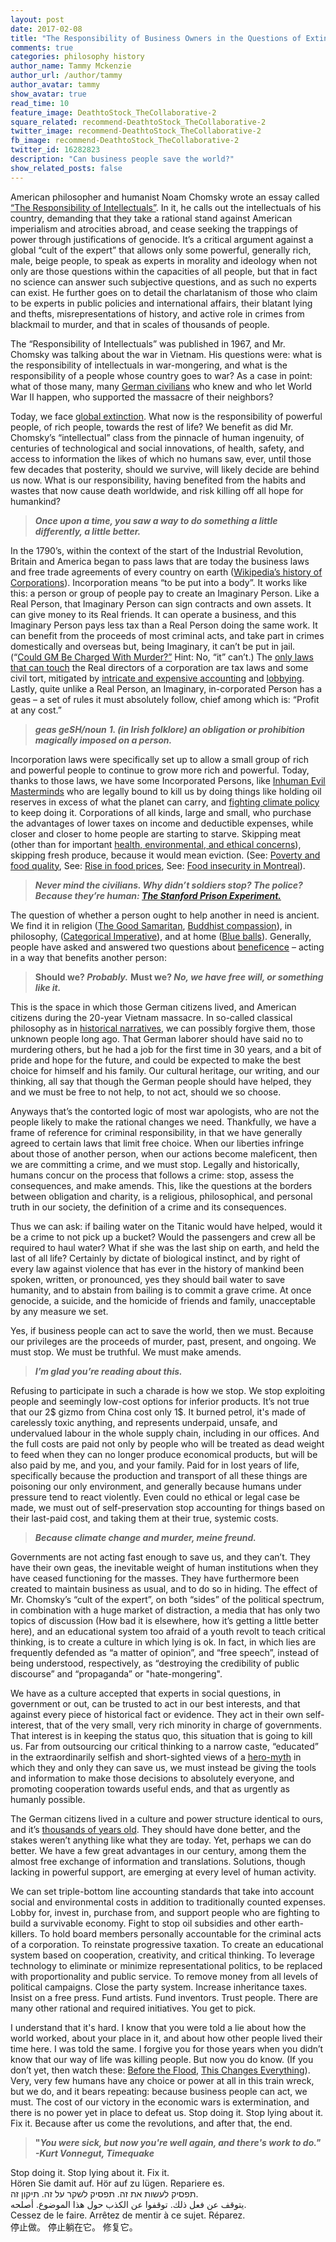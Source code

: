 ```yaml
---
layout: post
date: 2017-02-08
title: "The Responsibility of Business Owners in the Questions of Extinction"
comments: true
categories: philosophy history
author_name: Tammy Mckenzie
author_url: /author/tammy
author_avatar: tammy
show_avatar: true
read_time: 10
feature_image: DeathtoStock_TheCollaborative-2
square_related: recommend-DeathtoStock_TheCollaborative-2
twitter_image: recommend-DeathtoStock_TheCollaborative-2
fb_image: recommend-DeathtoStock_TheCollaborative-2
twitter_id: 16282823
description: "Can business people save the world?"
show_related_posts: false
---
```


American philosopher and humanist Noam Chomsky wrote an essay called [“The
Responsibility of Intellectuals”](https://chomsky.info/19670223/). In it, he
calls out the intellectuals of his country, demanding that they take a rational
stand against American imperialism and atrocities abroad, and cease seeking the
trappings of power through justifications of genocide. It’s a critical argument
against a global “cult of the expert” that allows only some powerful, generally
rich, male, beige people, to speak as experts in morality and ideology when not
only are those questions within the capacities of all people, but that in fact
no science can answer such subjective questions, and as such no experts can
exist. He further goes on to detail the charlatanism of those who claim to be
experts in public policies and international affairs, their blatant lying and
thefts, misrepresentations of history, and active role in crimes from blackmail
to murder, and that in scales of thousands of people.

The “Responsibility of Intellectuals” was published in 1967, and Mr. Chomsky was
talking about the war in Vietnam. His questions were: what is the responsibility
of intellectuals in war-mongering, and what is the responsibility of a people
whose country goes to war? As a case in point: what of those many, many [German
civilians](https://www.theguardian.com/uk/2001/feb/17/johnezard) who knew and
who let World War II happen, who supported the massacre of their neighbors?

Today, we face [global
extinction](https://www.washingtonpost.com/news/morning-mix/wp/2015/06/22/the-earth-is-on-the-brink-of-a-sixth-mass-extinction-scientists-say-and-its-humans-fault/?utm_term=.ee79fdaf268a).
What now is the responsibility of powerful people, of rich people, towards the
rest of life? We benefit as did Mr. Chomsky’s “intellectual” class from the
pinnacle of human ingenuity, of centuries of technological and social
innovations, of health, safety, and access to information the likes of which no
humans saw, ever, until those few decades that posterity, should we survive,
will likely decide are behind us now. What is our responsibility, having
benefited from the habits and wastes that now cause death worldwide, and risk
killing off all hope for humankind?

> **_Once upon a time, you saw a way to do something a little differently, a
little better._**

In the 1790’s, within the context of the start of the Industrial Revolution,
Britain and America began to pass laws that are today the business laws and free
trade agreements of every country on earth ([Wikipedia’s history of
Corporations](https://en.wikipedia.org/wiki/Corporation)). Incorporation means
“to be put into a body”. It works like this: a person or group of people pay to
create an Imaginary Person. Like a Real Person, that Imaginary Person can sign
contracts and own assets. It can give money to its Real friends. It can operate
a business, and this Imaginary Person pays less tax than a Real Person doing the
same work. It can benefit from the proceeds of most criminal acts, and take part
in crimes domestically and overseas but, being Imaginary, it can’t be put in
jail. (“[Could GM Be Charged With
Murder?”](http://fortune.com/2014/06/05/could-gm-be-charged-with-murder/) Hint:
No, “it” can’t.) The [only laws that can
touch](http://www.lop.parl.gc.ca/content/lop/researchpublications/prb0825-e.htm)
the Real directors of a corporation are tax laws and some civil tort, mitigated
by [intricate and expensive
accounting](https://turbotax.intuit.ca/tax-resources/business-owner-tax/incorporating-in-canada-tax-advantages.jsp)
and
[lobbying](https://lobbycanada.gc.ca/app/secure/ocl/lrs/do/slctRprt?action=selectReport).
Lastly, quite unlike a Real Person, an Imaginary, in-corporated Person has a
geas – a set of rules it must absolutely follow, chief among which is: “Profit
at any cost.”

> **_geas ɡeSH/noun_**  **_1. (in Irish folklore) an obligation or prohibition
magically imposed on a person._**

Incorporation laws were specifically set up to allow a small group of rich and
powerful people to continue to grow more rich and powerful. Today, thanks to
those laws, we have some Incorporated Persons, like [Inhuman Evil
Masterminds](http://www.huffingtonpost.com/entry/oil-cover-up-climate_us_570e98bbe4b0ffa5937df6ce)
who are legally bound to kill us by doing things like holding oil reserves in
excess of what the planet can carry, and [fighting climate
policy](http://www.carbontracker.org/wp-content/uploads/2014/09/Unburnable-Carbon-Full-rev2-1.pdf)
to keep doing it. Corporations of all kinds, large and small, who purchase the
advantages of lower taxes on income and deductible expenses, while closer and
closer to home people are starting to starve. Skipping meat (other than for
important [health, environmental, and ethical
concerns](https://www.vegansociety.com/go-vegan/why-go-vegan)), skipping fresh
produce, because it would mean eviction. (See: [Poverty and food
quality](http://frac.org/initiatives/hunger-and-obesity/why-are-low-income-and-food-insecure-people-vulnerable-to-obesity/),
See: [Rise in food
prices](https://www.oxfam.ca/grow/learn/why_food_prices_are_rising), See: [Food
insecurity in
Montreal](http://www.peoplespotato.com/montreal-food-assistance-guide.html)).

> **_Never mind the civilians.  Why didn’t soldiers stop?  The police?  Because
they’re human: [The Stanford Prison
Experiment.](https://www.youtube.com/watch?v=3XN2X72jrFk)_**

The question of whether a person ought to help another in need is ancient. We
find it in religion ([The Good
Samaritan](https://en.wikipedia.org/wiki/Parable_of_the_Good_Samaritan),
[Buddhist
compassion](http://buddhism.about.com/od/basicbuddhistteachings/a/compassion.htm)),
in philosophy, ([Categorical
Imperative](https://www.britannica.com/topic/categorical-imperative)), and at
home ([Blue
balls](http://www.thefrisky.com/2011-12-09/4-things-ladies-should-know-about-blue-balls/)).
Generally, people have asked and answered two questions about
[beneficence](https://plato.stanford.edu/entries/principle-beneficence/) –
acting in a way that benefits another person:

> **Should we? _Probably._**  **Must we? _No, we have free will, or something like
it._**

This is the space in which those German citizens lived, and American citizens
during the 20-year Vietnam massacre. In so-called classical philosophy as in
[historical
narratives](http://www.spiegel.de/international/europe/the-road-to-world-war-ii-why-wasn-t-hitler-stopped-a-645707.html),
we can possibly forgive them, those unknown people long ago. That German laborer
should have said no to murdering others, but he had a job for the first time in
30 years, and a bit of pride and hope for the future, and could be expected to
make the best choice for himself and his family. Our cultural heritage, our
writing, and our thinking, all say that though the German people should have
helped, they and we must be free to not help, to not act, should we so choose.

Anyways that’s the contorted logic of most war apologists, who are not the
people likely to make the rational changes we need. Thankfully, we have a frame
of reference for criminal responsibility, in that we have generally agreed to
certain laws that limit free choice. When our liberties infringe about those of
another person, when our actions become maleficent, then we are committing a
crime, and we must stop. Legally and historically, humans concur on the process
that follows a crime: stop, assess the consequences, and make amends. This, like
the questions at the borders between obligation and charity, is a religious,
philosophical, and personal truth in our society, the definition of a crime and
its consequences.

Thus we can ask: if bailing water on the Titanic would have helped, would it be
a crime to not pick up a bucket? Would the passengers and crew all be required
to haul water? What if she was the last ship on earth, and held the last of all
life? Certainly by dictate of biological instinct, and by right of every law
against violence that has ever in the history of mankind been spoken, written,
or pronounced, yes they should bail water to save humanity, and to abstain from
bailing is to commit a grave crime.  At once genocide, a suicide, and the
homicide of friends and family, unacceptable by any measure we set. 

Yes, if business people can act to save the world, then we must. Because our
privileges are the proceeds of murder, past, present, and ongoing. We must stop.
We must be truthful. We must make amends. 

> **_I’m glad you’re reading about this._**

Refusing to participate in such a charade is how we stop. We stop exploiting
people and seemingly low-cost options for inferior products. It’s not true that
our 2$ gizmo from China cost only 1$. It burned petrol, it's made of carelessly
toxic anything, and represents underpaid, unsafe, and undervalued labour in the
whole supply chain, including in our offices. And the full costs are paid not
only by people who will be treated as dead weight to feed when they can no
longer produce economical products, but will be also paid by me, and you, and
your family. Paid for in lost years of life, specifically because the production
and transport of all these things are poisoning our only environment, and
generally because humans under pressure tend to react violently. Even could no
ethical or legal case be made, we must out of self-preservation stop accounting
for things based on their last-paid cost, and taking them at their true,
systemic costs.

> **_Because climate change and murder, meine freund._**

Governments are not acting fast enough to save us, and they can’t. They have
their own geas, the inevitable weight of human institutions when they have
ceased functioning for the masses. They have furthermore been created to
maintain business as usual, and to do so in hiding. The effect of Mr. Chomsky’s
“cult of the expert”, on both “sides” of the political spectrum, in combination
with a huge market of distraction, a media that has only two topics of
discussion (How bad it is elsewhere, how it’s getting a little better here), and
an educational system too afraid of a youth revolt to teach critical thinking,
is to create a culture in which lying is ok. In fact, in which lies are
frequently defended as “a matter of opinion”, and “free speech”, instead of
being understood, respectively, as “destroying the credibility of public
discourse” and “propaganda” or "hate-mongering".

We have as a culture accepted that experts in social questions, in government or
out, can be trusted to act in our best interests, and that against every piece
of historical fact or evidence. They act in their own self-interest, that of the
very small, very rich minority in charge of governments. That interest is in
keeping the status quo, this situation that is going to kill us. Far from
outsourcing our critical thinking to a narrow caste, “educated” in the
extraordinarily selfish and short-sighted views of a [hero-myth](
http://public.wsu.edu/~hughesc/myth_of_self.htm) in which they and only they can
save us, we must instead be giving the tools and information to make those
decisions to absolutely everyone, and promoting cooperation towards useful ends,
and that as urgently as humanly possible.

The German citizens lived in a culture and power structure identical to ours,
and it’s [thousands of years old](http://history-world.org/neolithic1.htm). They
should have done better, and the stakes weren’t anything like what they are
today. Yet, perhaps we can do better. We have a few great advantages in our
century, among them the almost free exchange of information and translations.
Solutions, though lacking in powerful support, are emerging at every level of
human activity.

We can set triple-bottom line accounting standards that take into account social
and environmental costs in addition to traditionally counted expenses. Lobby
for, invest in, purchase from, and support people who are fighting to build a
survivable economy. Fight to stop oil subsidies and other earth-killers. To hold
board members personally accountable for the criminal acts of a corporation. To
reinstate progressive taxation. To create an educational system based on
cooperation, creativity, and critical thinking. To leverage technology to
eliminate or minimize representational politics, to be replaced with
proportionality and public service. To remove money from all levels of political
campaigns. Close the party system. Increase inheritance taxes. Insist on a free
press. Fund artists. Fund inventors. Trust people. There are many other rational
and required initiatives. You get to pick.

I understand that it's hard. I know that you were told a lie about how the world
worked, about your place in it, and about how other people lived their time
here. I was told the same. I forgive you for those years when you didn’t know
that our way of life was killing people. But now you do know. (If you don’t yet,
then watch these: [Before the Flood](http://www.imdb.com/title/tt5929776/),
[This Changes Everything](http://www.imdb.com/title/tt1870548/)). Very, very few
humans have any choice or power at all in this train wreck, but we do, and it
bears repeating: because business people can act, we must. The cost of our
victory in the economic wars is extermination, and there is no power yet in
place to defeat us. Stop doing it. Stop lying about it. Fix it. Because after us
come the revolutions, and after that, the end.

> **"_You were sick, but now you're well again, and there's work to do."  -Kurt
Vonnegut, Timequake_**


Stop doing it. Stop lying about it. Fix it.  
Hören Sie damit auf. Hör auf zu lügen. Repariere es.  
תפסיק לעשות את זה. תפסיק לשקר על זה. תיקון זה.  
يتوقف عن فعل ذلك. توقفوا عن الكذب حول هذا الموضوع. أصلحه.  
Cessez de le faire. Arrêtez de mentir à ce sujet. Réparez.  
停止做。 停止躺在它。 修复它。 

